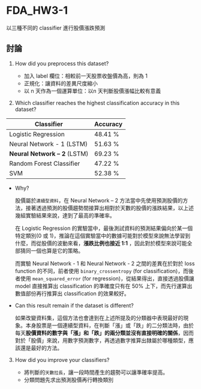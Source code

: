 # FDA_HW3-1

以三種不同的 classifier 進行股價漲跌預測

## 討論

1. How did you preprocess this dataset? 

	- 加入 label 欄位：相較前一天股票收盤價為高，則為 1
	- 正規化：讓資料的差異尺度縮小 
	- 以 n 天作為一個運算單位：以n 天判斷股價漲幅比較有意義 

2. Which classifier reaches the highest classification accuracy in this dataset? 
	
| Classifier                    | Accuracy |
| ----------------------------- | -------- |
| Logistic Regression           | 48.41 %  |
| Neural Network - 1 (LSTM)     | 51.63 %  |
| **Neural Network – 2** (LSTM) | 69.23 %  |
| Random Forest Classifier      | 47.22 %  |
| SVM                           | 52.38 %  |


- Why? 	

	股價屬於`連續型資料`，在 Neural Network – 2 方法當中先使用預測股價的方法，接著透過預測的股價趨勢間接算出相對於天數的股價的漲跌結果，以上述幾組實驗結果來說，達到了最高的準確率。  
	
	在 Logistic Regression 的實驗當中，最後測試資料的預測結果偏向於某一個特定類別(0 或 1)，推論在這個實驗當中的數據可能對於模型來說無法學習到什麼，而從股價的波動來看，**漲跌比例也接近 1:1** ，因此對於模型來說可能全部猜同一個也算是它的策略。  
	
	而實驗 Neural Network - 1 和 Neural Network - 2 之間的差異在於對於 loss function 的不同，前者使用 `binary_crossentropy` (for classification)，而後者使用 `mean_squared_error` (for regression)，從結果得出，直接透過股價讓 model 直接推算出 classification 的準確度只有在 50% 上下，而先行運算出數值部份再行推算出 classification 的效果較好。  

- Can this result remain if the dataset is different?

	如果改變資料集，這個方法也會達到在上述所提及的分類器中表現最好的現象。本身股票是一個連續型資料，在判斷「漲」或「跌」的二分類法時，由於每天**股價資料的數字與「漲」和「跌」的兩分類並沒有直接明確的關係**，因而對於「股價」來說，用數字預測數字，再透過數字推算出隸屬於哪種類型，應該還是最好的方法。 

3. How did you improve your classifiers? 

	- 將判斷的`天數拉長`，讓一段時間產生的趨勢可以讓準確率提高。
	- 分類問題先求出預測股價再行轉換類別
